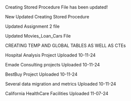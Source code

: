 Creating Stored Procedure File has been updated!

New Updated Creating Stored Procedure

Updated Assignment 2 file

Updated Movies_Loan_Cars File

CREATING TEMP AND GLOBAL TABLES AS WELL AS CTEs


Hospital Analysis Project Uploaded 10-11-24

Emade Consulting projects Uploaded 10-11-24

BestBuy Project Uploaded 10-11-24

Several data migration and metrics Uploaded 10-11-24

California HealthCare Facilities Uploaded 11-07-24
